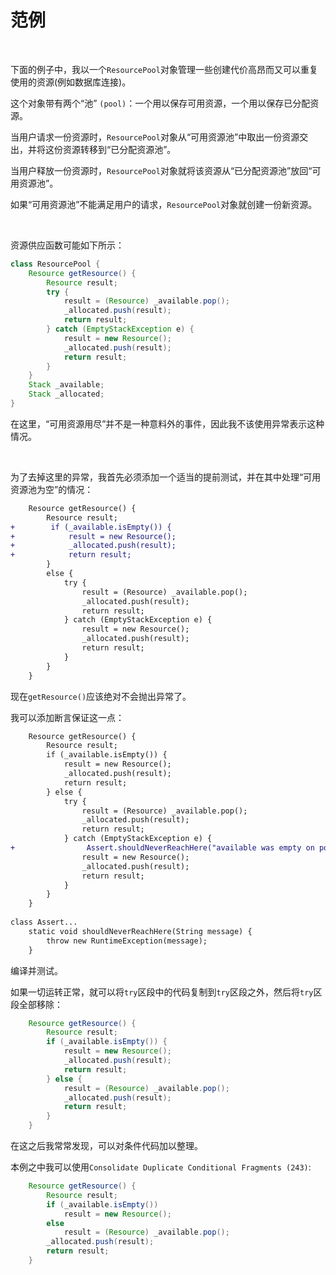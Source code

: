 # 范例

<br>

下面的例子中，我以一个`ResourcePool`对象管理一些创建代价高昂而又可以重复使用的资源(例如数据库连接)。

这个对象带有两个“池” `(pool)`：一个用以保存可用资源，一个用以保存已分配资源。

当用户请求一份资源时，`ResourcePool`对象从“可用资源池”中取出一份资源交出，并将这份资源转移到“已分配资源池”。

当用户释放一份资源时，`ResourcePool`对象就将该资源从“已分配资源池”放回“可用资源池”。

如果“可用资源池”不能满足用户的请求，`ResourcePool`对象就创建一份新资源。

<br>

资源供应函数可能如下所示：

```java
class ResourcePool {
    Resource getResource() {
        Resource result;
        try {
            result = (Resource) _available.pop();
            _allocated.push(result);
            return result;
        } catch (EmptyStackException e) {
            result = new Resource();
            _allocated.push(result);
            return result;
        }
    }
    Stack _available;
    Stack _allocated;
}
```

在这里，“可用资源用尽”并不是一种意料外的事件，因此我不该使用异常表示这种情况。

<br>

为了去掉这里的异常，我首先必须添加一个适当的提前测试，并在其中处理“可用资源池为空”的情况：

```diff
    Resource getResource() {
        Resource result;
+        if (_available.isEmpty()) {
+            result = new Resource();
+            _allocated.push(result);
+            return result;
        } 
        else {
            try {
                result = (Resource) _available.pop();
                _allocated.push(result);
                return result;
            } catch (EmptyStackException e) {
                result = new Resource();
                _allocated.push(result);
                return result;
            }
        }
    }
```



现在`getResource()`应该绝对不会抛出异常了。

我可以添加断言保证这一点：

```diff
    Resource getResource() {
        Resource result;
        if (_available.isEmpty()) {
            result = new Resource();
            _allocated.push(result);
            return result;
        } else {
            try {
                result = (Resource) _available.pop();
                _allocated.push(result);
                return result;
            } catch (EmptyStackException e) {
+                Assert.shouldNeverReachHere("available was empty on pop");
                result = new Resource();
                _allocated.push(result);
                return result;
            }
        }
    }
    
class Assert...
    static void shouldNeverReachHere(String message) {
        throw new RuntimeException(message);
    }
```

编译并测试。

如果一切运转正常，就可以将`try`区段中的代码复制到`try`区段之外，然后将`try`区段全部移除：

```java
    Resource getResource() {
        Resource result;
        if (_available.isEmpty()) {
            result = new Resource();
            _allocated.push(result);
            return result;
        } else {
            result = (Resource) _available.pop();
            _allocated.push(result);
            return result;
        }
    }
```

在这之后我常常发现，可以对条件代码加以整理。

本例之中我可以使用`Consolidate Duplicate Conditional Fragments (243)`:

```java
    Resource getResource() {
        Resource result;
        if (_available.isEmpty())
            result = new Resource();
        else
            result = (Resource) _available.pop();
        _allocated.push(result);
        return result;
    }
```



<br>

